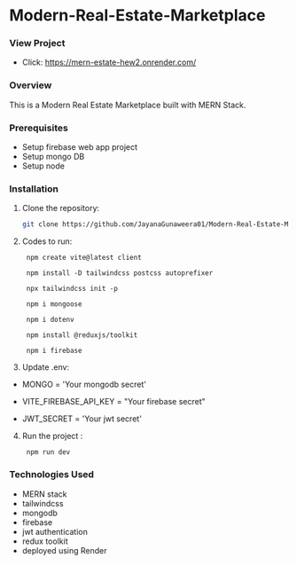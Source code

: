 
# Modern-Real-Estate-Marketplace

### View Project

- Click: https://mern-estate-hew2.onrender.com/

### Overview

This is a Modern Real Estate Marketplace built with MERN Stack.

### Prerequisites

- Setup firebase web app project
- Setup mongo DB
- Setup node

### Installation

1. Clone the repository:

    ```bash
    git clone https://github.com/JayanaGunaweera01/Modern-Real-Estate-Marketplace
    ```

2. Codes to run:

    ```
     npm create vite@latest client
   
     npm install -D tailwindcss postcss autoprefixer
    
     npx tailwindcss init -p
    
     npm i mongoose 
   
     npm i dotenv
    
     npm install @reduxjs/toolkit
    
     npm i firebase 
    ```
  
3. Update .env:

- MONGO = 'Your mongodb secret'

- VITE_FIREBASE_API_KEY = "Your firebase secret"

- JWT_SECRET = 'Your jwt secret'


 4. Run the project :

    ```
     npm run dev
    ```

### Technologies Used

- MERN stack
- tailwindcss
- mongodb
- firebase
- jwt authentication
- redux toolkit
- deployed using Render 

